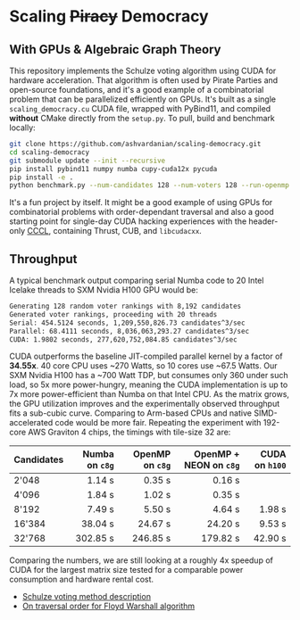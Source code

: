 # Scaling ~~Piracy~~ Democracy

## With GPUs & Algebraic Graph Theory

This repository implements the Schulze voting algorithm using CUDA for hardware acceleration.
That algorithm is often used by Pirate Parties and open-source foundations, and it's a good example of a combinatorial problem that can be parallelized efficiently on GPUs.
It's built as a single `scaling_democracy.cu` CUDA file, wrapped with PyBind11, and compiled __without__ CMake directly from the `setup.py`.
To pull, build and benchmark locally:

```sh
git clone https://github.com/ashvardanian/scaling-democracy.git
cd scaling-democracy
git submodule update --init --recursive
pip install pybind11 numpy numba cupy-cuda12x pycuda
pip install -e .
python benchmark.py --num-candidates 128 --num-voters 128 --run-openmp --run-numba --run-serial --run-cuda
```

It's a fun project by itself. It might be a good example of using GPUs for combinatorial problems with order-dependant traversal and also a good starting point for single-day CUDA hacking experiences with the header-only [CCCL](https://github.com/NVIDIA/cccl), containing Thrust, CUB, and `libcudacxx`.

## Throughput

A typical benchmark output comparing serial Numba code to 20 Intel Icelake threads to SXM Nvidia H100 GPU would be:

```sh
Generating 128 random voter rankings with 8,192 candidates
Generated voter rankings, proceeding with 20 threads
Serial: 454.5124 seconds, 1,209,550,826.73 candidates^3/sec
Parallel: 68.4111 seconds, 8,036,063,293.27 candidates^3/sec
CUDA: 1.9802 seconds, 277,620,752,084.85 candidates^3/sec
```

CUDA outperforms the baseline JIT-compiled parallel kernel by a factor of __34.55x__.
40 core CPU uses ~270 Watts, so 10 cores use ~67.5 Watts.
Our SXM Nvidia H100 has a ~700 Watt TDP, but consumes only 360 under such load, so 5x more power-hungry, meaning the CUDA implementation is up to 7x more power-efficient than Numba on that Intel CPU.
As the matrix grows, the GPU utilization improves and the experimentally observed throughput fits a sub-cubic curve.
Comparing to Arm-based CPUs and native SIMD-accelerated code would be more fair.
Repeating the experiment with 192-core AWS Graviton 4 chips, the timings with tile-size 32 are:

| Candidates | Numba on `c8g` | OpenMP on `c8g` | OpenMP + NEON on `c8g` | CUDA on `h100` |
| :--------- | -------------: | --------------: | ---------------------: | -------------: |
| 2'048      |         1.14 s |          0.35 s |                 0.16 s |                |
| 4'096      |         1.84 s |          1.02 s |                 0.35 s |                |
| 8'192      |         7.49 s |          5.50 s |                 4.64 s |         1.98 s |
| 16'384     |        38.04 s |         24.67 s |                24.20 s |         9.53 s |
| 32'768     |       302.85 s |        246.85 s |               179.82 s |        42.90 s |

Comparing the numbers, we are still looking at a roughly 4x speedup of CUDA for the largest matrix size tested for a comparable power consumption and hardware rental cost.

- [Schulze voting method description](https://en.wikipedia.org/wiki/Schulze_method)
- [On traversal order for Floyd Warshall algorithm](https://moorejs.github.io/APSP-in-parallel/)
